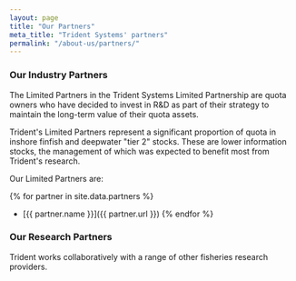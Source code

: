 ```yaml
---
layout: page
title: "Our Partners"
meta_title: "Trident Systems' partners"
permalink: "/about-us/partners/"
---
```


### Our Industry Partners

The Limited Partners in the Trident Systems Limited Partnership are quota owners who have decided to invest in R&D as part of their strategy to maintain the long-term value of their quota assets.

Trident's Limited Partners represent a significant proportion of quota in inshore finfish and deepwater "tier 2" stocks.  These are lower information stocks, the management of which was expected to benefit most from Trident's research.

Our Limited Partners are:

{% for partner in site.data.partners %}
+ [{{ partner.name }}]({{ partner.url }})
{% endfor %}


### Our Research Partners

Trident works collaboratively with a range of other fisheries research providers.
